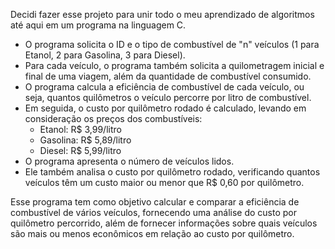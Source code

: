 Decidi fazer esse projeto para unir todo o meu aprendizado de algoritmos até aqui em um programa na linguagem C.

   - O programa solicita o ID e o tipo de combustível de "n" veículos (1 para Etanol, 2 para Gasolina, 3 para Diesel).
   - Para cada veículo, o programa também solicita a quilometragem inicial e final de uma viagem, além da quantidade de combustível consumido.
   - O programa calcula a eficiência de combustível de cada veículo, ou seja, quantos quilômetros o veículo percorre por litro de combustível.
   - Em seguida, o custo por quilômetro rodado é calculado, levando em consideração os preços dos combustíveis:
     - Etanol: R$ 3,99/litro
     - Gasolina: R$ 5,89/litro
     - Diesel: R$ 5,99/litro
   - O programa apresenta o número de veículos lidos.
   - Ele também analisa o custo por quilômetro rodado, verificando quantos veículos têm um custo maior ou menor que R$ 0,60 por quilômetro.

Esse programa tem como objetivo calcular e comparar a eficiência de combustível de vários veículos, fornecendo uma análise do custo por quilômetro percorrido, além de fornecer informações sobre quais veículos são mais ou menos econômicos em relação ao custo por quilômetro.
